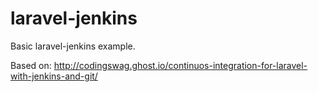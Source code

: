 laravel-jenkins
===============

Basic laravel-jenkins example.

Based on: http://codingswag.ghost.io/continuos-integration-for-laravel-with-jenkins-and-git/
